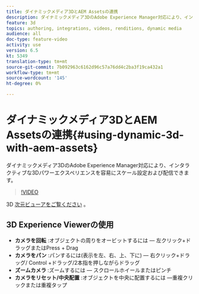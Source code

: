 ```yaml
---
title: ダイナミックメディア3DとAEM Assetsの連携
description: ダイナミックメディア3DのAdobe Experience Manager対応により、インタラクティブな3Dパワーエクスペリエンスを容易にスケール設定および配信できます
feature: 3d
topics: authoring, integrations, videos, renditions, dynamic media
audience: all
doc-type: feature-video
activity: use
version: 6.5
kt: 5349
translation-type: tm+mt
source-git-commit: 7b092963c6162d96c57a76dd4c2ba3f19ca432a1
workflow-type: tm+mt
source-wordcount: '145'
ht-degree: 0%

---
```



# ダイナミックメディア3DとAEM Assetsの連携{#using-dynamic-3d-with-aem-assets}

ダイナミックメディア3DのAdobe Experience Manager対応により、インタラクティブな3Dパワーエクスペリエンスを容易にスケール設定および配信できます。

>[!VIDEO](https://video.tv.adobe.com/v/35156/?quality=9&learn=on)

3D [次元ビューアをご覧ください](http://s7d1.scene7.com/s7viewers/html5/DimensionalViewer.html?asset=DynamicmediaNA1/canBlue-2&amp;config=DynamicmediaNA1/Dimensional&amp;serverUrl=http://s7d1.scene7.com/is/image/&amp;contenturl=http://s7d1.scene7.com/is/content/) 。


## 3D Experience Viewerの使用

* **カメラを回転** :オブジェクトの周りをオービットするには — 左クリック+ドラッグまたはPress + Drag
* **カメラをパン** :パンするには(表示を左、右、上、下に) — 右クリック+ドラッグ/ Control +ドラッグ/2本指を押しながらドラッグ
* **ズームカメラ** :ズームするには — スクロールホイールまたはピンチ
* **カメラをリセット/中央配置** :オブジェクトを中央に配置するには —重複クリックまたは重複タップ